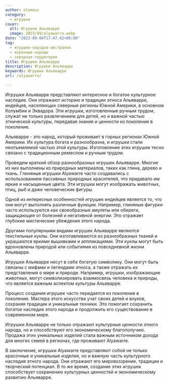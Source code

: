 ```yaml
---
author: olomouc
category:
  - игрушки
cover:
  alt: Игрушки Альяварре
  image: 2023/09/alyawarre.webp
date: "2023-09-04T17:47:42+00:00"
tag:
  - игрушки-народов-австралии
  - коренные-народы
  - северная-территория
title: Игрушки Альяварре
description: Игрушки Альяварре
keywords: Игрушки Альяварре
url: /alyawarre/

---
```

Игрушки Альяварре представляют интересное и богатое культурное наследие. Они отражают историю и традиции этноса Альяварре, индейцев, населяющих северные регионы Южной Америки, в основном Колумбии и Эквадора. Эти игрушки, изготовленные ручным трудом, служат не только развлечением для детей, но и важной частью этнической культуры, передавая знания и ценности из поколения в поколение.

Альяварре \- это народ, который проживает в горных регионах Южной Америки. Их культура богата и разнообразна, и игрушки стали неотъемлемой частью этой культуры. Изготовление этих игрушек тесно связано с традиционным ремеслом и ручным трудом.

Проведем краткий обзор разнообразных игрушек Альяварре. Многие из них выполнены из природных материалов, таких как глина, дерево и ткань. Глиняные игрушки Alyawarre часто создавались с использованием пассивных природных красителей, что придавало им яркие и насыщенные цвета. Эти игрушки могут изображать животных, птиц, рыб и даже человеческие фигуры.

Одной из интересных особенностей игрушек индейцев является то, что они могут выполнять различные функции. Например, глиняные фигурки часто используются как своеобразные амулеты или обереги, защищающие от болезней и негативной энергии. Это отражает глубокие мистические убеждения этого народа.

Другими популярными видами игрушек Альяварре являются текстильные куклы. Они изготавливаются из разнообразных тканей и украшаются яркими вышивками и аппликациями. Эти куклы могут быть вдохновлены природой или событиями из повседневной жизни Альяварре.

Игрушки Альяварре несут в себе богатую символику. Они могут быть связаны с мифами и легендами этноса, а также отражать их представления о мире и природе. Например, игрушки, изображающие животных, могут символизировать взаимосвязь человека и природы, что является важным аспектом культуры Альяварре.

Процесс создания игрушек часто передается из поколения в поколение. Мастера этого искусства учат своих детей и внуков, сохраняя традиции и уникальные техники. Это помогает сохранить богатое наследие этого народа и продолжить его существование в современном мире.

Игрушки Альяварре не только отражают культурные ценности этного народа, но и способствуют его экономическому благополучию. Продажа этих уникальных изделий стала важным источником дохода для многих семей в регионах, где проживают Alyawarre.

В заключение, игрушки Alyawarre представляют собой не только красочные и уникальные изделия, но и важную часть культурного наследия этного народа. Они отражают его мировоззрение, традиции и творческий потенциал. В то же время, создание этих игрушек способствует сохранению культурных ценностей и экономическому развитию Альяварре.
